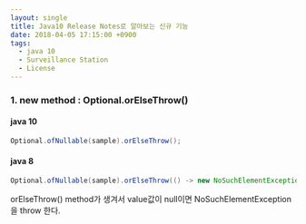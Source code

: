 ```yaml
---
layout: single
title: Java10 Release Notes로 알아보는 신규 기능
date: 2018-04-05 17:15:00 +0900
tags:
  - java 10
  - Surveillance Station
  - License
---
```


### 1. new method : Optional.orElseThrow()

#### java 10
```java
Optional.ofNullable(sample).orElseThrow();
```
#### java 8
```java
Optional.ofNullable(sample).orElseThrow(() -> new NoSuchElementException());
```
orElseThrow() method가 생겨서 value값이 null이면 NoSuchElementException을 throw 한다.
